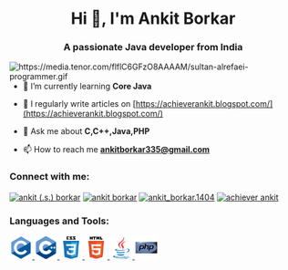 <h1 align="center">Hi 👋, I'm Ankit Borkar</h1>
<h3 align="center">A passionate Java developer from India</h3>
<img align="right" alt="https://media.tenor.com/flflC6GFzO8AAAAM/sultan-alrefaei-programmer.gif">

- 🌱 I’m currently learning **Core Java**

- 📝 I regularly write articles on [https://achieverankit.blogspot.com/](https://achieverankit.blogspot.com/)

- 💬 Ask me about **C,C++,Java,PHP**

- 📫 How to reach me **ankitborkar335@gmail.com**

<h3 align="left">Connect with me:</h3>
<p align="left">
<a href="https://linkedin.com/in/ankit (.s.) borkar" target="blank"><img align="center" src="https://raw.githubusercontent.com/rahuldkjain/github-profile-readme-generator/master/src/images/icons/Social/linked-in-alt.svg" alt="ankit (.s.) borkar" height="30" width="40" /></a>
<a href="https://fb.com/ankit borkar" target="blank"><img align="center" src="https://raw.githubusercontent.com/rahuldkjain/github-profile-readme-generator/master/src/images/icons/Social/facebook.svg" alt="ankit borkar" height="30" width="40" /></a>
<a href="https://instagram.com/ankit_borkar.1404" target="blank"><img align="center" src="https://raw.githubusercontent.com/rahuldkjain/github-profile-readme-generator/master/src/images/icons/Social/instagram.svg" alt="ankit_borkar.1404" height="30" width="40" /></a>
<a href="https://www.youtube.com/c/achiever ankit" target="blank"><img align="center" src="https://raw.githubusercontent.com/rahuldkjain/github-profile-readme-generator/master/src/images/icons/Social/youtube.svg" alt="achiever ankit" height="30" width="40" /></a>
</p>

<h3 align="left">Languages and Tools:</h3>
<p align="left"> <a href="https://www.cprogramming.com/" target="_blank" rel="noreferrer"> <img src="https://raw.githubusercontent.com/devicons/devicon/master/icons/c/c-original.svg" alt="c" width="40" height="40"/> </a> <a href="https://www.w3schools.com/cpp/" target="_blank" rel="noreferrer"> <img src="https://raw.githubusercontent.com/devicons/devicon/master/icons/cplusplus/cplusplus-original.svg" alt="cplusplus" width="40" height="40"/> </a> <a href="https://www.w3schools.com/css/" target="_blank" rel="noreferrer"> <img src="https://raw.githubusercontent.com/devicons/devicon/master/icons/css3/css3-original-wordmark.svg" alt="css3" width="40" height="40"/> </a> <a href="https://www.w3.org/html/" target="_blank" rel="noreferrer"> <img src="https://raw.githubusercontent.com/devicons/devicon/master/icons/html5/html5-original-wordmark.svg" alt="html5" width="40" height="40"/> </a> <a href="https://www.java.com" target="_blank" rel="noreferrer"> <img src="https://raw.githubusercontent.com/devicons/devicon/master/icons/java/java-original.svg" alt="java" width="40" height="40"/> </a> <a href="https://www.php.net" target="_blank" rel="noreferrer"> <img src="https://raw.githubusercontent.com/devicons/devicon/master/icons/php/php-original.svg" alt="php" width="40" height="40"/> </a> </p>
